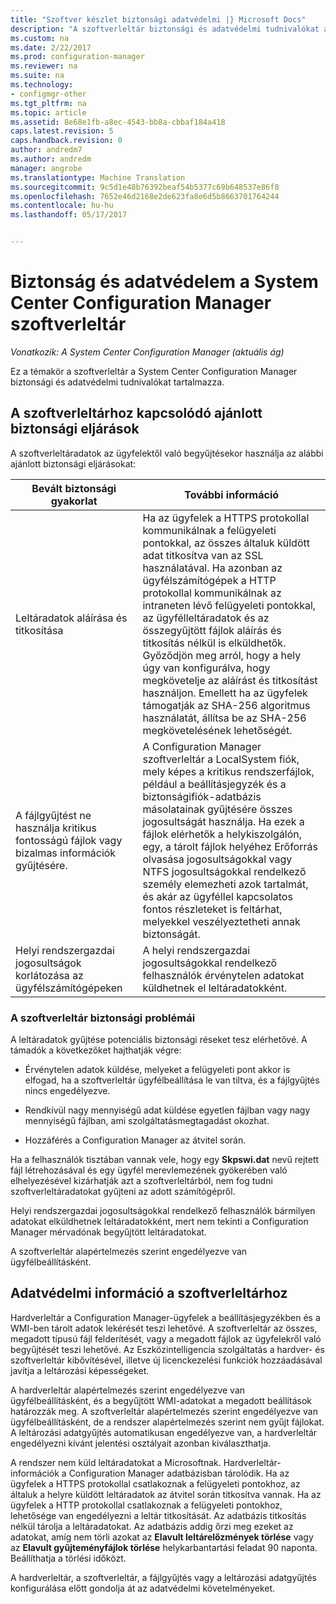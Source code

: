 ```yaml
---
title: "Szoftver készlet biztonsági adatvédelmi |} Microsoft Docs"
description: "A szoftverleltár biztonsági és adatvédelmi tudnivalókat a System Center Configuration Managerben beolvasása."
ms.custom: na
ms.date: 2/22/2017
ms.prod: configuration-manager
ms.reviewer: na
ms.suite: na
ms.technology:
- configmgr-other
ms.tgt_pltfrm: na
ms.topic: article
ms.assetid: 8e68e1fb-a8ec-4543-bb8a-cbbaf184a418
caps.latest.revision: 5
caps.handback.revision: 0
author: andredm7
ms.author: andredm
manager: angrobe
ms.translationtype: Machine Translation
ms.sourcegitcommit: 9c5d1e48b76392beaf54b5377c69b648537e86f8
ms.openlocfilehash: 7652e46d2168e2de623fa8e6d5b8663701764244
ms.contentlocale: hu-hu
ms.lasthandoff: 05/17/2017


---
```

# <a name="security-and-privacy-for-software-inventory-in-system-center-configuration-manager"></a>Biztonság és adatvédelem a System Center Configuration Manager szoftverleltár

*Vonatkozik: A System Center Configuration Manager (aktuális ág)*

Ez a témakör a szoftverleltár a System Center Configuration Manager biztonsági és adatvédelmi tudnivalókat tartalmazza.  

##  <a name="BKMK_Security_HardwareInventory"></a> A szoftverleltárhoz kapcsolódó ajánlott biztonsági eljárások  
 A szoftverleltáradatok az ügyfelektől való begyűjtésekor használja az alábbi ajánlott biztonsági eljárásokat:  

|Bevált biztonsági gyakorlat|További információ|  
|----------------------------|----------------------|  
|Leltáradatok aláírása és titkosítása|Ha az ügyfelek a HTTPS protokollal kommunikálnak a felügyeleti pontokkal, az összes általuk küldött adat titkosítva van az SSL használatával. Ha azonban az ügyfélszámítógépek a HTTP protokollal kommunikálnak az intraneten lévő felügyeleti pontokkal, az ügyfélleltáradatok és az összegyűjtött fájlok aláírás és titkosítás nélkül is elküldhetők. Győződjön meg arról, hogy a hely úgy van konfigurálva, hogy megkövetelje az aláírást és titkosítást használjon. Emellett ha az ügyfelek támogatják az SHA-256 algoritmus használatát, állítsa be az SHA-256 megkövetelésének lehetőségét.|  
|A fájlgyűjtést ne használja kritikus fontosságú fájlok vagy bizalmas információk gyűjtésére.|A Configuration Manager szoftverleltár a LocalSystem fiók, mely képes a kritikus rendszerfájlok, például a beállításjegyzék és a biztonságifiók-adatbázis másolatainak gyűjtésére összes jogosultságát használja. Ha ezek a fájlok elérhetők a helykiszolgálón, egy, a tárolt fájlok helyéhez Erőforrás olvasása jogosultságokkal vagy NTFS jogosultságokkal rendelkező személy elemezheti azok tartalmát, és akár az ügyféllel kapcsolatos fontos részleteket is feltárhat, melyekkel veszélyeztetheti annak biztonságát.|  
|Helyi rendszergazdai jogosultságok korlátozása az ügyfélszámítógépeken|A helyi rendszergazdai jogosultságokkal rendelkező felhasználók érvénytelen adatokat küldhetnek el leltáradatokként.|  

### <a name="security-issues-for-software-inventory"></a>A szoftverleltár biztonsági problémái  
 A leltáradatok gyűjtése potenciális biztonsági réseket tesz elérhetővé. A támadók a következőket hajthatják végre:  

-   Érvénytelen adatok küldése, melyeket a felügyeleti pont akkor is elfogad, ha a szoftverleltár ügyfélbeállítása le van tiltva, és a fájlgyűjtés nincs engedélyezve.  

-   Rendkívül nagy mennyiségű adat küldése egyetlen fájlban vagy nagy mennyiségű fájlban, ami szolgáltatásmegtagadást okozhat.  

-   Hozzáférés a Configuration Manager az átvitel során.  

 Ha a felhasználók tisztában vannak vele, hogy egy **Skpswi.dat** nevű rejtett fájl létrehozásával és egy ügyfél merevlemezének gyökerében való elhelyezésével kizárhatják azt a szoftverleltárból, nem fog tudni szoftverleltáradatokat gyűjteni az adott számítógépről.  

 Helyi rendszergazdai jogosultságokkal rendelkező felhasználók bármilyen adatokat elküldhetnek leltáradatokként, mert nem tekinti a Configuration Manager mérvadónak begyűjtött leltáradatokat.  

 A szoftverleltár alapértelmezés szerint engedélyezve van ügyfélbeállításként.  

##  <a name="BKMK_Privacy_HardwareInventory"></a> Adatvédelmi információ a szoftverleltárhoz  
 Hardverleltár a Configuration Manager-ügyfelek a beállításjegyzékben és a WMI-ben tárolt adatok lekérését teszi lehetővé. A szoftverleltár az összes, megadott típusú fájl felderítését, vagy a megadott fájlok az ügyfelekről való begyűjtését teszi lehetővé. Az Eszközintelligencia szolgáltatás a hardver- és szoftverleltár kibővítésével, illetve új licenckezelési funkciók hozzáadásával javítja a leltározási képességeket.  

 A hardverleltár alapértelmezés szerint engedélyezve van ügyfélbeállításként, és a begyűjtött WMI-adatokat a megadott beállítások határozzák meg. A szoftverleltár alapértelmezés szerint engedélyezve van ügyfélbeállításként, de a rendszer alapértelmezés szerint nem gyűjt fájlokat. A leltározási adatgyűjtés automatikusan engedélyezve van, a hardverleltár engedélyezni kívánt jelentési osztályait azonban kiválaszthatja.  

 A rendszer nem küld leltáradatokat a Microsoftnak. Hardverleltár-információk a Configuration Manager adatbázisban tárolódik. Ha az ügyfelek a HTTPS protokollal csatlakoznak a felügyeleti pontokhoz, az általuk a helyre küldött leltáradatok az átvitel során titkosítva vannak. Ha az ügyfelek a HTTP protokollal csatlakoznak a felügyeleti pontokhoz, lehetősége van engedélyezni a leltár titkosítását. Az adatbázis titkosítás nélkül tárolja a leltáradatokat. Az adatbázis addig őrzi meg ezeket az adatokat, amíg nem törli azokat az **Elavult leltárelőzmények törlése** vagy az **Elavult gyűjteményfájlok törlése** helykarbantartási feladat 90 naponta. Beállíthatja a törlési időközt.  

 A hardverleltár, a szoftverleltár, a fájlgyűjtés vagy a leltározási adatgyűjtés konfigurálása előtt gondolja át az adatvédelmi követelményeket.  

